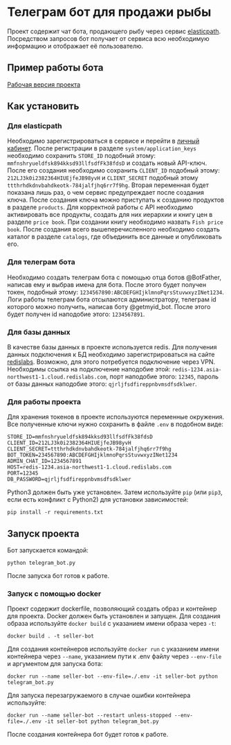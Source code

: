 # Телеграм бот для продажи рыбы
Проект содержит чат бота, продающего рыбу через сервис [elasticpath](https://www.elasticpath.com/).
Посредством запросов бот получает от сервиса всю необходимую информацию и отображает её пользователю.
## Пример работы бота
[Рабочая версия проекта](https://t.me/atmoslayer_seller_bot)
## Как установить
### Для elasticpath
Необходимо зарегистрироваться в сервисе и перейти в [личный кабинет](https://useast.cm.elasticpath.com/).
После регистрации в разделе `system/application_keys` необходимо сохранить `STORE_ID` подобный этому: 
`mmfnshryueldfsk894kksd93llfsdfFk38fdsD` и создать новый API-ключ. После его создания необходимо
сохранить `CLIENT_ID` подобный этому: `212LJ3k0i2382364HIUEjfeJB98yvH` и  `CLIENT_SECRET` подобный этому 
`ttthrhdkdnvbahdkeotk-784jalfjhq6rr7f9hg`. Вторая переменная будет показана лишь раз, о чем сервис предупреждает после 
создания ключа.
После создания ключа можно приступать к созданию продуктов в разделе `products`.
Для корректной работы с API необходимо активировать все продукты, создать для них иерархии и книгу цен в разделе
`price book`. При создании книгу необходимо назвать `Fish price book`. После создания всего вышеперечисленного 
необходимо создать каталог в разделе `catalogs`, где объединить все данные и опубликовать его.
### Для телеграм бота
Необходимо создать телеграм бота с помощью отца ботов @BotFather, написав ему и выбрав имена для бота. 
После этого будет получен токен, подобный этому: `1234567890:ABCDEFGHIjklmnoPqrsStuvwxyzINet1234`.
Логи работы телеграм бота отсылаются администратору, телеграм id которого можно получить,
написав боту @getmyid_bot.
После этого будет получен id наподобие этого: `1234567891`.
### Для базы данных
В качестве базы данных в проекте используется redis. Для получения данных подключения к БД необходимо зарегистрироваться 
на сайте [redislabs](https://redislabs.com/). Возможно, для этого потребуется подключение через VPN. 
Необходимы ссылка на подключение наподобие этой: `redis-1234.asia-northwest1-1.cloud.redislabs.com`,
порт наподобие этого: `12345`, пароль от базы данных наподобие этого: `qjrljfsdfireppnbvmsdfsdklwer`.
### Для работы проекта
Для хранения токенов в проекте используются переменные окружения. Все полученные ключи нужно сохранить в файле 
`.env` в подобном виде:
```
STORE_ID=mmfnshryueldfsk894kksd93llfsdfFk38fdsD
CLIENT_ID=212LJ3k0i2382364HIUEjfeJB98yvH
CLIENT_SECRET=ttthrhdkdnvbahdkeotk-784jalfjhq6rr7f9hg
BOT_TOKEN=234567890:ABCDEFGHIjklmnoPqrsStuvwxyzINet1234
ADMIN_CHAT_ID=1234567891
HOST=redis-1234.asia-northwest1-1.cloud.redislabs.com
PORT=12345
DB_PASSWORD=qjrljfsdfireppnbvmsdfsdklwer
```
Python3 должен быть уже установлен.
Затем используйте `pip` (или `pip3`, если есть конфликт с Python2) для установки зависимостей:
```
pip install -r requirements.txt
```
## Запуск проекта
Бот запускается командой:
```commandline
python telegram_bot.py
```
После запуска бот готов к работе.
### Запуск с помощью docker
Проект содержит dockerfile, позволяющий создать образ и контейнер для проекта.
Docker должен быть установлен и запущен.
Для создания образа используйте `docker build` с указанием имени образа через `-t`:
```commandline
docker build . -t seller-bot
```
Для создания контейнеров используйте `docker run` с указанием имени контейнера через `--name`, указанием пути к .env файлу через `--env-file` 
и аргументом для запуска бота:
```commandline
docker run --name seller-bot --env-file=./.env -it seller-bot python telegram_bot.py
```
Для запуска перезагружаемого в случае ошибки контейнера используйте:
```commandline
docker run --name seller-bot --restart unless-stopped --env-file=./.env -it seller-bot python telegram_bot.py
```
После создания контейнера бот будет готов к работе.
